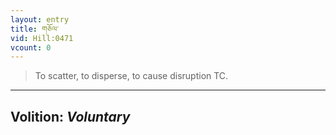 ```yaml
---
layout: entry
title: གཅོལ་
vid: Hill:0471
vcount: 0
---
```

> To scatter, to disperse, to cause disruption TC\.

---
Volition: _Voluntary_
---

